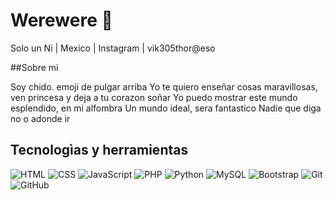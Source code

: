 # Werewere 🫡
Solo un Ni | Mexico | Instagram | vik305thor@eso

##Sobre mi

Soy chido. emoji de pulgar arriba
Yo te quiero enseñar cosas maravillosas, ven princesa y deja a tu corazon soñar
Yo puedo mostrar este mundo esplendido, en mi alfombra
Un mundo ideal, sera fantastico 
Nadie que diga no o adonde ir
 ## Tecnologìas y herramientas
 ![HTML](https://img.shields.io/badge/-HTML5-E34F26?style=flat&logo=html5&logoColor=white)
![CSS](https://img.shields.io/badge/-CSS3-1572B6?style=flat&logo=css3)
![JavaScript](https://img.shields.io/badge/-JavaScript-F7DF1E?style=flat&logo=javascript&logoColor=black)
![PHP](https://img.shields.io/badge/-PHP-777BB4?style=flat&logo=php&logoColor=white)
![Python](https://img.shields.io/badge/-Python-3776AB?style=flat&logo=python)
![MySQL](https://img.shields.io/badge/-MySQL-4479A1?style=flat&logo=mysql)
![Bootstrap](https://img.shields.io/badge/-Bootstrap-563D7C?style=flat&logo=bootstrap)
![Git](https://img.shields.io/badge/-Git-F05032?style=flat&logo=git)
![GitHub](https://img.shields.io/badge/-GitHub-181717?style=flat&logo=github)
